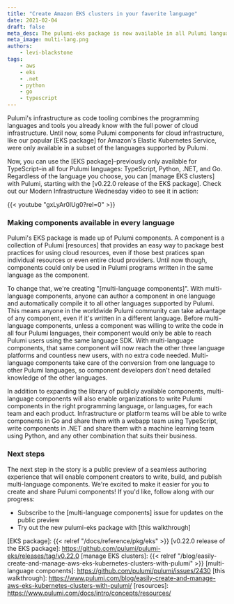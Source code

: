```yaml
---
title: "Create Amazon EKS clusters in your favorite language"
date: 2021-02-04
draft: false
meta_desc: The pulumi-eks package is now available in all Pulumi languages: Python, Go, .NET, and TypeScript.
meta_image: multi-lang.png
authors:
    - levi-blackstone
tags:
    - aws
    - eks
    - .net
    - python
    - go
    - typescript
---
```


Pulumi's infrastructure as code tooling combines the programming languages and tools you already know with the full power of cloud
infrastructure. Until now, some Pulumi components for cloud infrastructure, like our popular [EKS package] for Amazon's Elastic
Kubernetes Service, were only available in a subset of the languages supported by Pulumi.

Now, you can use the [EKS package]–previously only available for TypeScript–in all four Pulumi languages: TypeScript, Python, .NET,
and Go. Regardless of the language you choose, you can [manage EKS clusters] with Pulumi, starting with the [v0.22.0 release of the
EKS package]. Check out our Modern Infrastructure Wednesday video to see it in action:

{{< youtube "gxLyAr0lUg0?rel=0" >}}

<!--more-->

### Making components available in every language

Pulumi's EKS package is made up of Pulumi components. A component is a collection of Pulumi [resources] that provides an easy way to
package best practices for using cloud resources, even if those best pratices span individual resources or even entire cloud providers.
Until now though, components could only be used in Pulumi programs written in the same language as the component.

To change that, we're creating "[multi-language components]". With multi-language components, anyone can author a component in one
language and automatically compile it to all other languages supported by Pulumi. This means anyone in the worldwide Pulumi community
can take advantage of any component, even if it's written in a different language. Before multi-language components, unless a component
was willing to write the code in all four Pulumi languages, their component would only be able to reach Pulumi users using the
same language SDK. With multi-language components, that same component will now reach the other three language platforms and countless
new users, with no extra code needed. Multi-language components take care of the conversion from one language to other Pulumi languages,
so component developers don't need detailed knowledge of the other languages.

In addition to expanding the library of publicly available components, multi-language components will also enable organizations to write
Pulumi components in the right programming language, or languages, for each team and each product. Infrastructure or platform teams will
be able to write components in Go and share them with a webapp team using TypeScript, write components in .NET and share them with a
machine learning team using Python, and any other combination that suits their business.

### Next steps

The next step in the story is a public preview of a seamless authoring experience that will enable component creators to write, build,
and publish multi-language components. We're excited to make it easier for you to create and share Pulumi components!  If you'd like,
follow along with our progress:

- Subscribe to the [multi-language components] issue for updates on the public preview
- Try out the new pulumi-eks package with [this walkthrough]

<!-- markdownlint-disable url -->
[EKS package]: {{< relref "/docs/reference/pkg/eks" >}}
[v0.22.0 release of the EKS package]: https://github.com/pulumi/pulumi-eks/releases/tag/v0.22.0
[manage EKS clusters]: {{< relref "/blog/easily-create-and-manage-aws-eks-kubernetes-clusters-with-pulumi" >}}
[multi-language components]: https://github.com/pulumi/pulumi/issues/2430
[this walkthrough]:  https://www.pulumi.com/blog/easily-create-and-manage-aws-eks-kubernetes-clusters-with-pulumi/
[resources]: https://www.pulumi.com/docs/intro/concepts/resources/
<!-- markdownlint-enable url -->
